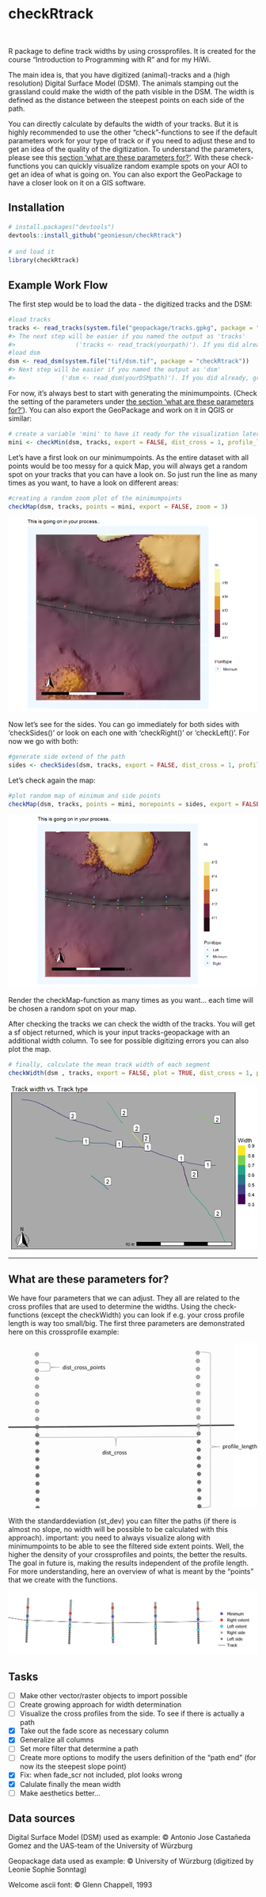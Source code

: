 
<!-- README.md is generated from README.Rmd. Please edit that file -->

# checkRtrack

<img alt="" src=https://img.shields.io/badge/first-check_for_a_snack-yellow>
<img alt="" src=https://img.shields.io/badge/in_your-backpack-yellow>
<img alt="" src=https://img.shields.io/badge/to-check_R_track-green>
<img alt="" src=https://img.shields.io/badge/with-a_happy_stomach-yellow>

R package to define track widths by using crossprofiles. It is created
for the course “Introduction to Programming with R” and for my HiWi.

The main idea is, that you have digitized (animal)-tracks and a (high
resolution) Digital Surface Model (DSM). The animals stamping out the
grassland could make the width of the path visible in the DSM. The width
is defined as the distance between the steepest points on each side of
the path.

You can directly calculate by defaults the width of your tracks. But it
is highly recommended to use the other “check”-functions to see if the
default parameters work for your type of track or if you need to adjust
these and to get an idea of the quality of the digitization. To
understand the parameters, please see this [section ‘what are these
parameters
for?’](https://github.com/geoniesun/checkRtrack?tab=readme-ov-file#what-are-these-parameters-for).
With these check-functions you can quickly visualize random example
spots on your AOI to get an idea of what is going on. You can also
export the GeoPackage to have a closer look on it on a GIS software.

## Installation

``` r
# install.packages("devtools")
devtools::install_github("geoniesun/checkRtrack")

# and load it 
library(checkRtrack)
```

## Example Work Flow

The first step would be to load the data - the digitized tracks and the
DSM:

``` r
#load tracks 
tracks <- read_tracks(system.file("geopackage/tracks.gpkg", package = "checkRtrack"))
#> The next step will be easier if you named the output as 'tracks'
#>                 ('tracks <- read_track(yourpath)'). If you did already, great!
#load dsm
dsm <- read_dsm(system.file("tif/dsm.tif", package = "checkRtrack"))
#> Next step will be easier if you named the output as 'dsm'
#>             ('dsm <- read_dsm(yourDSMpath)'). If you did already, great!
```

For now, it’s always best to start with generating the minimumpoints.
(Check the setting of the parameters under [the section ‘what are these
parameters
for?’](https://github.com/geoniesun/checkRtrack?tab=readme-ov-file#what-are-these-parameters-for)).
You can also export the GeoPackage and work on it in QGIS or similar:

``` r
# create a variable 'mini' to have it ready for the visualization later
mini <- checkMin(dsm, tracks, export = FALSE, dist_cross = 1, profile_length = 1, dist_cross_points = 0.05, st_dev = 0.06)
```

Let’s have a first look on our minimumpoints. As the entire dataset with
all points would be too messy for a quick Map, you will always get a
random spot on your tracks that you can have a look on. So just run the
line as many times as you want, to have a look on different areas:

``` r
#creating a random zoom plot of the minimumpoints
checkMap(dsm, tracks, points = mini, export = FALSE, zoom = 3)
```

![](images/example5mz3.png)

Now let’s see for the sides. You can go immediately for both sides with
‘checkSides()’ or look on each one with ‘checkRight()’ or ‘checkLeft()’.
For now we go with both:

``` r
#generate side extend of the path
sides <- checkSides(dsm, tracks, export = FALSE, dist_cross = 1, profile_length = 1, dist_cross_points = 0.05)
```

Let’s check again the map:

``` r
#plot random map of minimum and side points
checkMap(dsm, tracks, points = mini, morepoints = sides, export = FALSE, zoom = 3)
```

![](images/example2lrmzoom3.png)

Render the checkMap-function as many times as you want… each time will
be chosen a random spot on your map.

After checking the tracks we can check the width of the tracks. You will
get a sf object returned, which is your input tracks-geopackage with an
additional width column. To see for possible digitizing errors you can
also plot the map.

``` r
# finally, calculate the mean track width of each segment
checkWidth(dsm , tracks, export = FALSE, plot = TRUE, dist_cross = 1, profile_length = 1, dist_cross_points = 0.05, st_dev = 0.06)
```

![](images/width_vs_type.png)

------------------------------------------------------------------------

## What are these parameters for?

We have four parameters that we can adjust. They all are related to the
cross profiles that are used to determine the widths. Using the
check-functions (except the checkWidth) you can look if e.g. your cross
profile length is way too small/big. The first three parameters are
demonstrated here on this crossprofile example:

![](images/parameters.png)

With the standarddeviation (st_dev) you can filter the paths (if there
is almost no slope, no width will be possible to be calculated with this
approach). important: you need to always visualize along with
minimumpoints to be able to see the filtered side extent points. Well,
the higher the density of your crossprofiles and points, the better the
results. The goal in future is, making the results independent of the
profile length. For more understanding, here an overview of what is
meant by the “points” that we create with the functions.

![](images/tracks.jpg)

## Tasks

- [ ] Make other vector/raster objects to import possible
- [ ] Create growing approach for width determination
- [ ] Visualize the cross profiles from the side. To see if there is
  actually a path
- [x] Take out the fade score as necessary column
- [x] Generalize all columns
- [ ] Set more filter that determine a path
- [ ] Create more options to modify the users definition of the “path
  end” (for now its the steepest slope point)
- [x] Fix: when fade_scr not included, plot looks wrong
- [x] Calulate finally the mean width
- [ ] Make aesthetics better…

## Data sources

Digital Surface Model (DSM) used as example: © Antonio Jose Castañeda
Gomez and the UAS-team of the University of Würzburg

Geopackage data used as example: © University of Würzburg (digitized by
Leonie Sophie Sonntag)

Welcome ascii font: © Glenn Chappell, 1993
